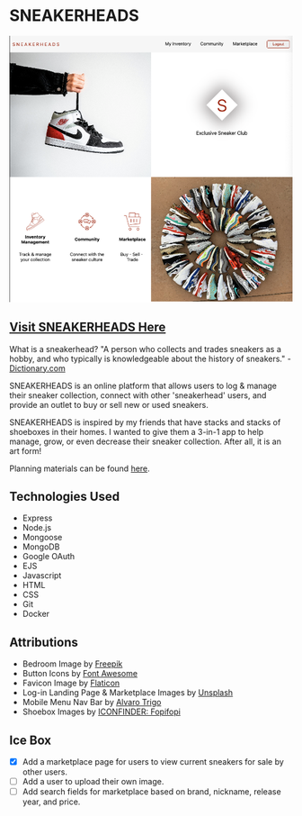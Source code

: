 # SNEAKERHEADS
![sneakerheads screenshot](public/assets/images/sneakerheads.png)

## [Visit SNEAKERHEADS Here](https://sneakerheads.fly.dev/)
What is a sneakerhead? "A person who collects and trades sneakers as a hobby, and who typically is knowledgeable about the history of sneakers." - [Dictionary.com](https://www.dictionary.com/browse/sneakerhead#:~:text=noun%20Slang.,ANSWER%20THESE%20COMMON%20GRAMMAR%20DEBATES%3F)

SNEAKERHEADS is an online platform that allows users to log & manage their sneaker collection, connect with other 'sneakerhead' users, and provide an outlet to buy or sell new or used sneakers. 

SNEAKERHEADS is inspired by my friends that have stacks and stacks of shoeboxes in their homes. I wanted to give them a 3-in-1 app to help manage, grow, or even decrease their sneaker collection. After all, it is an art form! 

Planning materials can be found [here](https://trello.com/b/zgSVJvGE/sneakerheads).

## Technologies Used
* Express
* Node.js
* Mongoose
* MongoDB
* Google OAuth
* EJS
* Javascript
* HTML
* CSS
* Git
* Docker

## Attributions
* Bedroom Image by [Freepik](https://www.freepik.com/free-photo/rubber-fig-gray-room_4100641.htm#query=empty%20wall&position=29&from_view=keyword&track=ais)
* Button Icons by [Font Awesome](https://fontawesome.com/)
* Favicon Image by [Flaticon](https://www.flaticon.com/free-icon/sneakers_2589903?term=sneaker&related_id=2589904&origin=search)
* Log-in Landing Page & Marketplace Images by [Unsplash](https://unsplash.com/)
* Mobile Menu Nav Bar by [Alvaro Trigo](https://alvarotrigo.com/blog/hamburger-menu-css/)
* Shoebox Images by [ICONFINDER: Fopifopi](https://www.iconfinder.com/iconsets/shoes-box)

## Ice Box
- [X] Add a marketplace page for users to view current sneakers for sale by other users.
- [ ] Add a user to upload their own image.
- [ ] Add search fields for marketplace based on brand, nickname, release year, and price.